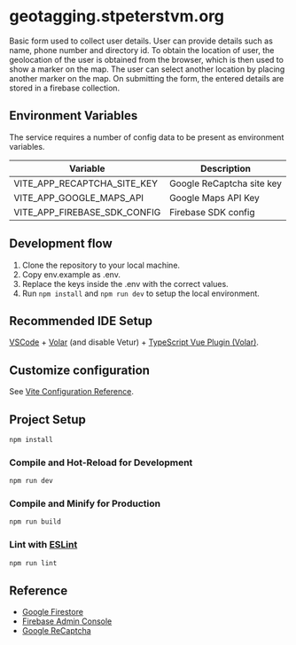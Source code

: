 # geotagging.stpeterstvm.org

Basic form used to collect user details. User can provide details such as name, phone number and directory id. To obtain the location of user, the geolocation of the user is obtained from the browser, which is then used to show a marker on the map. The user can select another location by placing another marker on the map. On submitting the form, the entered details are stored in a firebase collection.

## Environment Variables

The service requires a number of config data to be present as environment variables.

| Variable                     | Description               |
| ---------------------------- | ------------------------- |
| VITE_APP_RECAPTCHA_SITE_KEY  | Google ReCaptcha site key |
| VITE_APP_GOOGLE_MAPS_API     | Google Maps API Key       |
| VITE_APP_FIREBASE_SDK_CONFIG | Firebase SDK config       |

## Development flow

1. Clone the repository to your local machine.
2. Copy env.example as .env.
3. Replace the keys inside the .env with the correct values.
4. Run `npm install` and `npm run dev` to setup the local environment.

## Recommended IDE Setup

[VSCode](https://code.visualstudio.com/) + [Volar](https://marketplace.visualstudio.com/items?itemName=Vue.volar) (and disable Vetur) + [TypeScript Vue Plugin (Volar)](https://marketplace.visualstudio.com/items?itemName=Vue.vscode-typescript-vue-plugin).

## Customize configuration

See [Vite Configuration Reference](https://vitejs.dev/config/).

## Project Setup

```sh
npm install
```

### Compile and Hot-Reload for Development

```sh
npm run dev
```

### Compile and Minify for Production

```sh
npm run build
```

### Lint with [ESLint](https://eslint.org/)

```sh
npm run lint
```

## Reference

- [Google Firestore](https://firebase.google.com/docs/firestore)
- [Firebase Admin Console](https://console.firebase.google.com/)
- [Google ReCaptcha](https://developers.google.com/recaptcha/intro)
